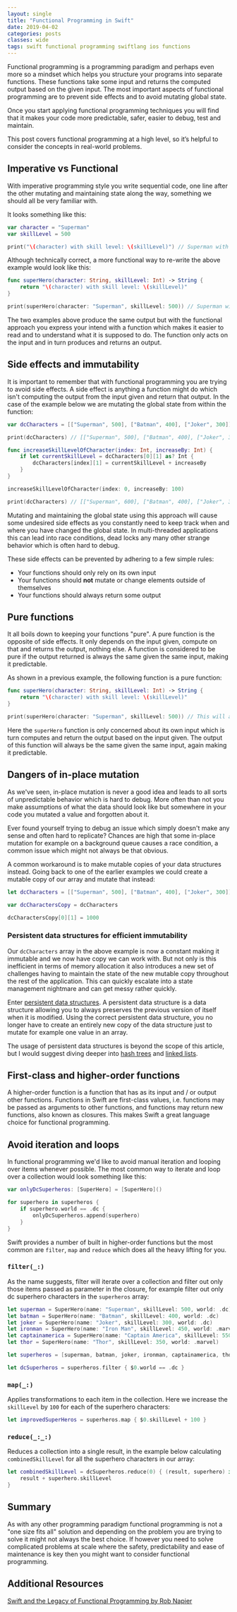 ```yaml
---
layout: single
title: "Functional Programming in Swift"
date: 2019-04-02
categories: posts
classes: wide
tags: swift functional programming swiftlang ios functions
---
```


Functional programming is a programming paradigm and perhaps even more so a mindset which helps you  structure your programs into separate functions. These functions take some input and returns the computed output based on the given input. The most important aspects of functional programming are to prevent side effects and to avoid mutating global state.

Once you start applying functional programming techniques you will find that it makes your code more predictable, safer, easier to debug, test and maintain. 

This post covers functional programming at a high level, so it’s helpful to consider the concepts in real-world problems.

## Imperative vs Functional

With imperative programming style you write sequential code, one line after the other mutating and maintaining state along the way, something we should all be very familiar with.

It looks something like this:

```swift
var character = "Superman"
var skillLevel = 500

print("\(character) with skill level: \(skillLevel)") // Superman with skill level: 500
```

Although technically correct, a more functional way to re-write the above example would look like this:

```swift
func superHero(character: String, skillLevel: Int) -> String {
    return "\(character) with skill level: \(skillLevel)"
}

print(superHero(character: "Superman", skillLevel: 500)) // Superman with skill level: 500
```

The two examples above produce the same output but with the functional approach you express your intend with a function which makes it easier to read and to understand what it is supposed to do. The function only acts on the input and in turn produces and returns an output. 

## Side effects and immutability

It is important to remember that with functional programming you are trying to avoid side effects. A side effect is anything a function might do which isn't computing the output from the input given and return that output. In the case of the example below we are mutating the global state from within the function:

```swift
var dcCharacters = [["Superman", 500], ["Batman", 400], ["Joker", 300]]

print(dcCharacters) // [["Superman", 500], ["Batman", 400], ["Joker", 300]]

func increaseSkillLevelOfCharacter(index: Int, increaseBy: Int) {
    if let currentSkillLevel = dcCharacters[0][1] as? Int {
        dcCharacters[index][1] = currentSkillLevel + increaseBy
    }
}

increaseSkillLevelOfCharacter(index: 0, increaseBy: 100)

print(dcCharacters) // [["Superman", 600], ["Batman", 400], ["Joker", 300]]
```

Mutating and maintaining the global state using this approach will cause some undesired side effects as you constantly need to keep track when and where you have changed the global state. In multi-threaded applications this can lead into race conditions, dead locks any many other strange behavior which is often hard to debug.

These side effects can be prevented by adhering to a few simple rules: 

* Your functions should only rely on its own input
* Your functions should **not** mutate or change elements outside of themselves
* Your functions should always return some output

## Pure functions

It all boils down to keeping your functions "pure". A pure function is the opposite of side effects. It only depends on the input given, compute on that and returns the output, nothing else. A function is considered to be pure if the output returned is always the same given the same input, making it predictable.

As shown in a previous example, the following function is a pure function:

```swift
func superHero(character: String, skillLevel: Int) -> String {
    return "\(character) with skill level: \(skillLevel)"
}

print(superHero(character: "Superman", skillLevel: 500)) // This will always produce the same result given the same input
```

Here the `superHero` function is only concerned about its own input which is turn computes and return the output based on the input given. The output of this function will always be the same given the same input, again making it predictable.

## Dangers of in-place mutation

As we've seen, in-place mutation is never a good idea and leads to all sorts of unpredictable behavior which is hard to debug. More often than not you make assumptions of what the data should look like but somewhere in your code you mutated a value and forgotten about it. 

Ever found yourself trying to debug an issue which simply doesn't make any sense and often hard to replicate? Chances are high that some in-place mutation for example on a background queue causes a race condition, a common issue which might not always be that obvious.

A common workaround is to make mutable copies of your data structures instead. Going back to one of the earlier examples we could create a mutable copy of our array and mutate that instead:

```swift
let dcCharacters = [["Superman", 500], ["Batman", 400], ["Joker", 300]]

var dcCharactersCopy = dcCharacters

dcCharactersCopy[0][1] = 1000
```

### Persistent data structures for efficient immutability

Our `dcCharacters` array in the above example is now a constant making it immutable and we now have copy we can work with. But not only is this inefficient in terms of memory allocation it also introduces a new set of challenges having to maintain the state of the new mutable copy throughout the rest of the application. This can quickly escalate into a state management nightmare and can get messy rather quickly.

Enter [persistent data structures](https://en.wikipedia.org/wiki/Persistent_data_structure). A persistent data structure is a data structure allowing you to always preserves the previous version of itself when it is modified. Using the correct persistent data structure, you no longer have to create an entirely new copy of the data structure just to mutate for example one value in an array.

The usage of persistent data structures is beyond the scope of this article, but I would suggest diving deeper into [hash trees](https://en.wikipedia.org/wiki/Hash_tree_persistent_data_structure) and [linked lists](https://en.wikipedia.org/wiki/Linked_list).

## First-class and higher-order functions

A higher-order function is a function that has as its input and / or output other functions. Functions in Swift are first-class values, i.e. functions may be passed as arguments to other functions, and functions may return new functions, also known as closures. This makes Swift a great language choice for functional programming.

## Avoid iteration and loops

In functional programming we'd like to avoid manual iteration and looping over items whenever possible. The most common way to iterate and loop over a collection would look something like this:

```swift
var onlyDcSuperheros: [SuperHero] = [SuperHero]()

for superhero in superheros {
    if superhero.world == .dc {
        onlyDcSuperheros.append(superhero)
    }
}
```

Swift provides a number of built in higher-order functions but the most common are `filter`, `map` and `reduce` which does all the heavy lifting for you.

### `filter(_:)`

As the name suggests, filter will iterate over a collection and filter out only those items passed as parameter in the closure, for example filter out only dc superhero characters in the `superheros` array:

```swift
let superman = SuperHero(name: "Superman", skillLevel: 500, world: .dc)
let batman = SuperHero(name: "Batman", skillLevel: 400, world: .dc)
let joker = SuperHero(name: "Joker", skillLevel: 300, world: .dc)
let ironman = SuperHero(name: "Iron Man", skillLevel: 450, world: .marvel)
let captainamerica = SuperHero(name: "Captain America", skillLevel: 550, world: .marvel)
let thor = SuperHero(name: "Thor", skillLevel: 350, world: .marvel)

let superheros = [superman, batman, joker, ironman, captainamerica, thor]

let dcSuperheros = superheros.filter { $0.world == .dc }
```

### `map(_:)`

Applies transformations to each item in the collection. Here we increase the `skillLevel` by `100` for each of the superhero characters:

```swift
let improvedSuperHeros = superheros.map { $0.skillLevel + 100 }
```

### `reduce(_:_:)`

Reduces a collection into a single result, in the example below calculating `combinedSkillLevel` for all the superhero characters in our array:

```swift
let combinedSkillLevel = dcSuperheros.reduce(0) { (result, superhero) in
    result + superhero.skillLevel
}
```

## Summary

As with any other programming paradigm functional programming is not a "one size fits all" solution and depending on the problem you are trying to solve it might not always the best choice. If however you need to solve complicated problems at scale where the safety, predictability and ease of maintenance is key then you might want to consider functional programming.

## Additional Resources

[Swift and the Legacy of Functional Programming by Rob Napier](https://academy.realm.io/posts/tryswift-rob-napier-swift-legacy-functional-programming/)